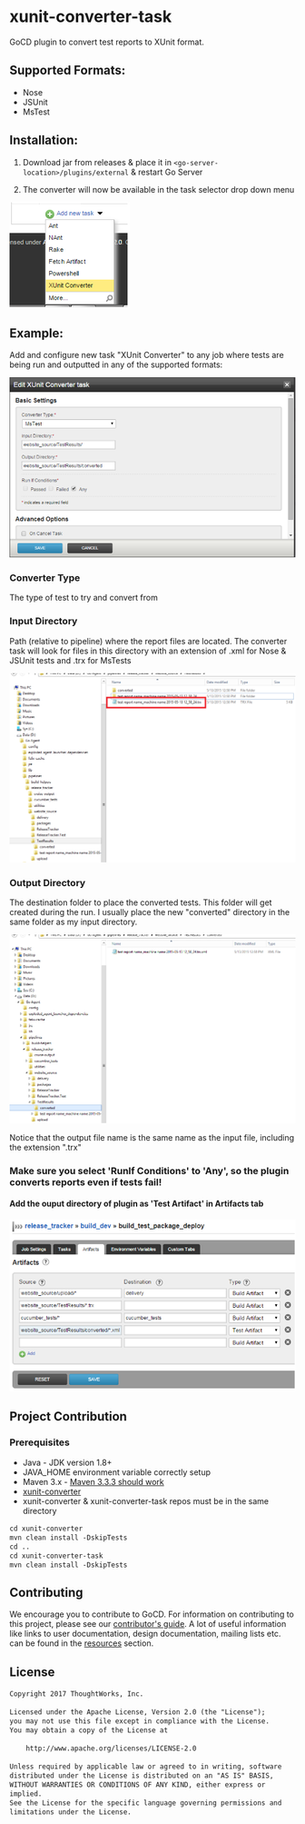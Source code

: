xunit-converter-task
====================

GoCD plugin to convert test reports to XUnit format.

## Supported Formats:

* Nose
* JSUnit
* MsTest

## Installation:

1. Download jar from releases & place it in `<go-server-location>/plugins/external` & restart Go Server

2. The converter will now be available in the task selector drop down menu

  ![Alt text](/screenshots/add_converter_task_view.png?raw=true "Add XUnit Converter Task")

## Example:

Add and configure new task "XUnit Converter" to any job where tests are being run and outputted in any of the supported formats:

![Alt text](/screenshots/converter_task_configuration_view_1.png?raw=true "Configuration View")

### Converter Type
The type of test to try and convert from

### Input Directory
Path (relative to pipeline) where the report files are located. The converter task will look for files in this directory with an extension of .xml for Nose & JSUnit tests and .trx for MsTests

![Alt text](/screenshots/input_directory_file.png?raw=true "Input Directory View")

### Output Directory
The destination folder to place the converted tests. This folder will get created during the run. I usually place the new "converted" directory in the same folder as my input directory.

![Alt text](/screenshots/output_directory_file.png?raw=true "Output Directory View")

Notice that the output file name is the same name as the input file, including the extension ".trx"

### Make sure you select 'RunIf Conditions' to 'Any', so the plugin converts reports even if tests fail!


#### Add the ouput directory of plugin as 'Test Artifact' in Artifacts tab

![Alt text](/screenshots/test_artifact_view.png?raw=true "Output Directory View")


## Project Contribution

### Prerequisites
* Java - JDK version 1.8+
* JAVA_HOME environment variable correctly setup
* Maven 3.x - [Maven 3.3.3 should work](http://maven.apache.org/download.cgi)
* [xunit-converter](https://github.com/gocd-contrib/xunit-converter)
* xunit-converter & xunit-converter-task repos must be in the same directory

```
cd xunit-converter
mvn clean install -DskipTests
cd ..
cd xunit-converter-task
mvn clean install -DskipTests
```

## Contributing

We encourage you to contribute to GoCD. For information on contributing to this project, please see our [contributor's guide](http://www.gocd.org/contribute).
A lot of useful information like links to user documentation, design documentation, mailing lists etc. can be found in the [resources](http://www.gocd.org/community/resources.html) section.

## License

```plain
Copyright 2017 ThoughtWorks, Inc.

Licensed under the Apache License, Version 2.0 (the "License");
you may not use this file except in compliance with the License.
You may obtain a copy of the License at

    http://www.apache.org/licenses/LICENSE-2.0

Unless required by applicable law or agreed to in writing, software
distributed under the License is distributed on an "AS IS" BASIS,
WITHOUT WARRANTIES OR CONDITIONS OF ANY KIND, either express or implied.
See the License for the specific language governing permissions and
limitations under the License.
```
